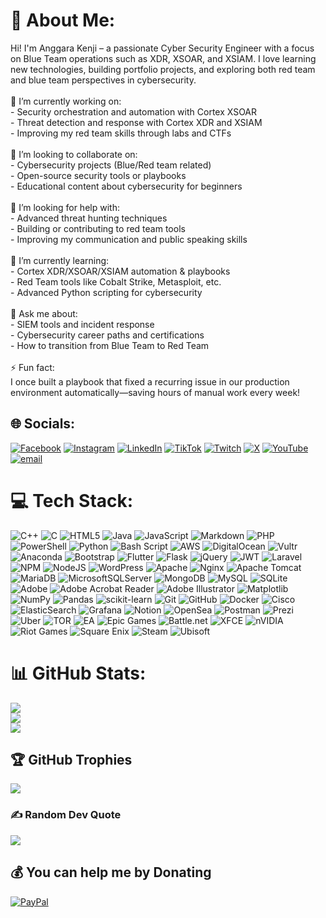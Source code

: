 # 💫 About Me:
Hi! I'm Anggara Kenji – a passionate Cyber Security Engineer with a focus on Blue Team operations such as XDR, XSOAR, and XSIAM. I love learning new technologies, building portfolio projects, and exploring both red team and blue team perspectives in cybersecurity.<br><br>🔭 I’m currently working on:<br>- Security orchestration and automation with Cortex XSOAR<br>- Threat detection and response with Cortex XDR and XSIAM<br>- Improving my red team skills through labs and CTFs<br><br>👯 I’m looking to collaborate on:<br>- Cybersecurity projects (Blue/Red team related)<br>- Open-source security tools or playbooks<br>- Educational content about cybersecurity for beginners<br><br>🤝 I’m looking for help with:<br>- Advanced threat hunting techniques<br>- Building or contributing to red team tools<br>- Improving my communication and public speaking skills<br><br>🌱 I’m currently learning:<br>- Cortex XDR/XSOAR/XSIAM automation & playbooks<br>- Red Team tools like Cobalt Strike, Metasploit, etc.<br>- Advanced Python scripting for cybersecurity<br><br>💬 Ask me about:<br>- SIEM tools and incident response<br>- Cybersecurity career paths and certifications<br>- How to transition from Blue Team to Red Team<br><br>⚡ Fun fact:<br>I once built a playbook that fixed a recurring issue in our production environment automatically—saving hours of manual work every week!


## 🌐 Socials:
[![Facebook](https://img.shields.io/badge/Facebook-%231877F2.svg?logo=Facebook&logoColor=white)](https://facebook.com/kenji.anggara) [![Instagram](https://img.shields.io/badge/Instagram-%23E4405F.svg?logo=Instagram&logoColor=white)](https://instagram.com/kenjii.anggara) [![LinkedIn](https://img.shields.io/badge/LinkedIn-%230077B5.svg?logo=linkedin&logoColor=white)](https://linkedin.com/in/anggara-kenji) [![TikTok](https://img.shields.io/badge/TikTok-%23000000.svg?logo=TikTok&logoColor=white)](https://tiktok.com/@kenjianggara) [![Twitch](https://img.shields.io/badge/Twitch-%239146FF.svg?logo=Twitch&logoColor=white)](https://twitch.tv/Kenji179) [![X](https://img.shields.io/badge/X-black.svg?logo=X&logoColor=white)](https://x.com/kenjianggara) [![YouTube](https://img.shields.io/badge/YouTube-%23FF0000.svg?logo=YouTube&logoColor=white)](https://youtube.com/@anggarakenji) [![email](https://img.shields.io/badge/Email-D14836?logo=gmail&logoColor=white)](mailto:kenjianggara@linuxmail.org) 

# 💻 Tech Stack:
![C++](https://img.shields.io/badge/c++-%2300599C.svg?style=plastic&logo=c%2B%2B&logoColor=white) ![C](https://img.shields.io/badge/c-%2300599C.svg?style=plastic&logo=c&logoColor=white) ![HTML5](https://img.shields.io/badge/html5-%23E34F26.svg?style=plastic&logo=html5&logoColor=white) ![Java](https://img.shields.io/badge/java-%23ED8B00.svg?style=plastic&logo=openjdk&logoColor=white) ![JavaScript](https://img.shields.io/badge/javascript-%23323330.svg?style=plastic&logo=javascript&logoColor=%23F7DF1E) ![Markdown](https://img.shields.io/badge/markdown-%23000000.svg?style=plastic&logo=markdown&logoColor=white) ![PHP](https://img.shields.io/badge/php-%23777BB4.svg?style=plastic&logo=php&logoColor=white) ![PowerShell](https://img.shields.io/badge/PowerShell-%235391FE.svg?style=plastic&logo=powershell&logoColor=white) ![Python](https://img.shields.io/badge/python-3670A0?style=plastic&logo=python&logoColor=ffdd54) ![Bash Script](https://img.shields.io/badge/bash_script-%23121011.svg?style=plastic&logo=gnu-bash&logoColor=white) ![AWS](https://img.shields.io/badge/AWS-%23FF9900.svg?style=plastic&logo=amazon-aws&logoColor=white) ![DigitalOcean](https://img.shields.io/badge/DigitalOcean-%230167ff.svg?style=plastic&logo=digitalOcean&logoColor=white) ![Vultr](https://img.shields.io/badge/Vultr-007BFC.svg?style=plastic&logo=vultr) ![Anaconda](https://img.shields.io/badge/Anaconda-%2344A833.svg?style=plastic&logo=anaconda&logoColor=white) ![Bootstrap](https://img.shields.io/badge/bootstrap-%238511FA.svg?style=plastic&logo=bootstrap&logoColor=white) ![Flutter](https://img.shields.io/badge/Flutter-%2302569B.svg?style=plastic&logo=Flutter&logoColor=white) ![Flask](https://img.shields.io/badge/flask-%23000.svg?style=plastic&logo=flask&logoColor=white) ![jQuery](https://img.shields.io/badge/jquery-%230769AD.svg?style=plastic&logo=jquery&logoColor=white) ![JWT](https://img.shields.io/badge/JWT-black?style=plastic&logo=JSON%20web%20tokens) ![Laravel](https://img.shields.io/badge/laravel-%23FF2D20.svg?style=plastic&logo=laravel&logoColor=white) ![NPM](https://img.shields.io/badge/NPM-%23CB3837.svg?style=plastic&logo=npm&logoColor=white) ![NodeJS](https://img.shields.io/badge/node.js-6DA55F?style=plastic&logo=node.js&logoColor=white) ![WordPress](https://img.shields.io/badge/WordPress-%23117AC9.svg?style=plastic&logo=WordPress&logoColor=white) ![Apache](https://img.shields.io/badge/apache-%23D42029.svg?style=plastic&logo=apache&logoColor=white) ![Nginx](https://img.shields.io/badge/nginx-%23009639.svg?style=plastic&logo=nginx&logoColor=white) ![Apache Tomcat](https://img.shields.io/badge/apache%20tomcat-%23F8DC75.svg?style=plastic&logo=apache-tomcat&logoColor=black) ![MariaDB](https://img.shields.io/badge/MariaDB-003545?style=plastic&logo=mariadb&logoColor=white) ![MicrosoftSQLServer](https://img.shields.io/badge/Microsoft%20SQL%20Server-CC2927?style=plastic&logo=microsoft%20sql%20server&logoColor=white) ![MongoDB](https://img.shields.io/badge/MongoDB-%234ea94b.svg?style=plastic&logo=mongodb&logoColor=white) ![MySQL](https://img.shields.io/badge/mysql-4479A1.svg?style=plastic&logo=mysql&logoColor=white) ![SQLite](https://img.shields.io/badge/sqlite-%2307405e.svg?style=plastic&logo=sqlite&logoColor=white) ![Adobe](https://img.shields.io/badge/adobe-%23FF0000.svg?style=plastic&logo=adobe&logoColor=white) ![Adobe Acrobat Reader](https://img.shields.io/badge/Adobe%20Acrobat%20Reader-EC1C24.svg?style=plastic&logo=Adobe%20Acrobat%20Reader&logoColor=white) ![Adobe Illustrator](https://img.shields.io/badge/adobe%20illustrator-%23FF9A00.svg?style=plastic&logo=adobe%20illustrator&logoColor=white) ![Matplotlib](https://img.shields.io/badge/Matplotlib-%23ffffff.svg?style=plastic&logo=Matplotlib&logoColor=black) ![NumPy](https://img.shields.io/badge/numpy-%23013243.svg?style=plastic&logo=numpy&logoColor=white) ![Pandas](https://img.shields.io/badge/pandas-%23150458.svg?style=plastic&logo=pandas&logoColor=white) ![scikit-learn](https://img.shields.io/badge/scikit--learn-%23F7931E.svg?style=plastic&logo=scikit-learn&logoColor=white) ![Git](https://img.shields.io/badge/git-%23F05033.svg?style=plastic&logo=git&logoColor=white) ![GitHub](https://img.shields.io/badge/github-%23121011.svg?style=plastic&logo=github&logoColor=white) ![Docker](https://img.shields.io/badge/docker-%230db7ed.svg?style=plastic&logo=docker&logoColor=white) ![Cisco](https://img.shields.io/badge/cisco-%23049fd9.svg?style=plastic&logo=cisco&logoColor=black) ![ElasticSearch](https://img.shields.io/badge/-ElasticSearch-005571?style=plastic&logo=elasticsearch) ![Grafana](https://img.shields.io/badge/grafana-%23F46800.svg?style=plastic&logo=grafana&logoColor=white) ![Notion](https://img.shields.io/badge/Notion-%23000000.svg?style=plastic&logo=notion&logoColor=white) ![OpenSea](https://img.shields.io/badge/OpenSea-%232081E2.svg?style=plastic&logo=opensea&logoColor=white) ![Postman](https://img.shields.io/badge/Postman-FF6C37?style=plastic&logo=postman&logoColor=white) ![Prezi](https://img.shields.io/badge/Prezi-%23000000.svg?style=plastic&logo=Prezi&logoColor=white) ![Uber](https://img.shields.io/badge/Uber-%23000000.svg?style=plastic&logo=Uber&logoColor=white) ![TOR](https://img.shields.io/badge/tor-%237E4798.svg?style=plastic&logo=tor-project&logoColor=white) ![EA](https://img.shields.io/badge/ea-%23000000.svg?style=plastic&logo=ea&logoColor=white) ![Epic Games](https://img.shields.io/badge/epicgames-%23313131.svg?style=plastic&logo=epicgames&logoColor=white) ![Battle.net](https://img.shields.io/badge/battle.net-%2300AEFF.svg?style=plastic&logo=battle.net&logoColor=white) ![XFCE](https://img.shields.io/badge/XFCE-%232284F2.svg?style=plastic&logo=xfce&logoColor=white) ![nVIDIA](https://img.shields.io/badge/nVIDIA-%2376B900.svg?style=plastic&logo=nVIDIA&logoColor=white) ![Riot Games](https://img.shields.io/badge/riotgames-D32936.svg?style=plastic&logo=riotgames&logoColor=white) ![Square Enix](https://img.shields.io/badge/SquareEnix-%23ED1C24.svg?style=plastic&logo=SquareEnix&logoColor=white) ![Steam](https://img.shields.io/badge/steam-%23000000.svg?style=plastic&logo=steam&logoColor=white) ![Ubisoft](https://img.shields.io/badge/Ubisoft-%23F5F5F5.svg?style=plastic&logo=Ubisoft&logoColor=black)
# 📊 GitHub Stats:
![](https://github-readme-stats.vercel.app/api?username=kenjianggara&theme=tokyonight&hide_border=false&include_all_commits=true&count_private=false)<br/>
![](https://nirzak-streak-stats.vercel.app/?user=kenjianggara&theme=tokyonight&hide_border=false)<br/>
![](https://github-readme-stats.vercel.app/api/top-langs/?username=kenjianggara&theme=tokyonight&hide_border=false&include_all_commits=true&count_private=false&layout=compact)

## 🏆 GitHub Trophies
![](https://github-profile-trophy.vercel.app/?username=kenjianggara&theme=tokyonight&no-frame=true&no-bg=true&margin-w=4)

### ✍️ Random Dev Quote
![](https://quotes-github-readme.vercel.app/api?type=horizontal&theme=tokyonight)

  ## 💰 You can help me by Donating
  [![PayPal](https://img.shields.io/badge/PayPal-00457C?style=for-the-badge&logo=paypal&logoColor=white)](https://paypal.me/kenji179 ) 

  
<!-- Proudly created with GPRM ( https://gprm.itsvg.in ) -->
